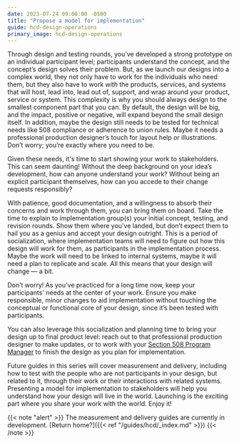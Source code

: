 ```yaml
---
date: 2023-07-24 09:00:00 -0500
title: "Propose a model for implementation"
guide: hcd-design-operations
primary_image: hcd-design-operations
---
```


Through design and testing rounds, you’ve developed a strong prototype on an individual participant level; participants understand the concept, and the concept’s design solves their problem. But, as we launch our designs into a complex world, they not only have to work for the individuals who need them, but they also have to work _with_ the products, services, and systems that will host, lead into, lead out of, support, and wrap around your product, service or system. This complexity is why you should always design to the smallest component part that you can. By default, the design will be big, and the impact, positive or negative, will expand beyond the small design itself. In addition, maybe the design still needs to be tested for technical needs like 508 compliance or adherence to union rules. Maybe it needs a professional production designer’s touch for layout help or illustrations. Don’t worry; you’re exactly where you need to be.

Given these needs, it's time to start showing your work to stakeholders. This can seem daunting! Without the deep background on your idea’s development, how can anyone understand your work? Without being an explicit participant themselves, how can you accede to their change requests responsibly?

With patience, good documentation, and a willingness to absorb their concerns and work through them, you can bring them on board. Take the time to explain to implementation group(s) your initial concept, testing, and revision rounds. Show them where you’ve landed, but don’t expect them to hail you as a genius and accept your design outright. This is a period of socialization, where implementation teams will need to figure out how this design will work for them, as participants in the implementation process. Maybe the work will need to be linked to internal systems, maybe it will need a plan to replicate and scale. All this means that your design will change — a bit.

Don’t worry! As you’ve practiced for a long time now, keep your participants' needs at the center of your work. Ensure you make responsible, minor changes to aid implementation without touching the conceptual or functional core of your design, since it’s been tested with participants.

You can also leverage this socialization and planning time to bring your design up to final product level: reach out to that professional production designer to make updates, or to work with your [Section 508 Program Manager](https://www.section508.gov/tools/coordinator-listing/) to finish the design as you plan for implementation. 

Future guides in this series will cover measurement and delivery, including how to test with the people who are not participants in your design, but related to it, through their work or their interactions with related systems. Presenting a model for implementation to stakeholders will help you understand how your design will live in the world. Launching is the exciting part where you share your work with the world. Enjoy it!

{{< note "alert" >}}
The measurement and delivery guides are currently in development. [Return home?]({{< ref "/guides/hcd/_index.md" >}})
{{< /note >}}
